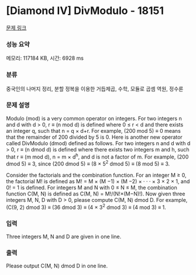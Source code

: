 # [Diamond IV] DivModulo - 18151 

[문제 링크](https://www.acmicpc.net/problem/18151) 

### 성능 요약

메모리: 117184 KB, 시간: 6928 ms

### 분류

중국인의 나머지 정리, 분할 정복을 이용한 거듭제곱, 수학, 모듈로 곱셈 역원, 정수론

### 문제 설명

<p>Modulo (mod) is a very common operator on integers. For two integers n and d with d > 0, r ≡ (n mod d) is defined where 0 ≤ r < d and there exists an integer q, such that n = q × d+r. For example, (200 mod 5) ≡ 0 means that the remainder of 200 divided by 5 is 0. Here is another new operator called DivModulo (dmod) defined as follows. For two integers n and d with d > 0, r ≡ (n dmod d) is defined where there exists two integers m and h, such that r ≡ (m mod d), n = m × d<sup>h</sup>, and d is not a factor of m. For example, (200 dmod 5) ≡ 3, since (200 dmod 5) ≡ (8 × 5<sup>2</sup> dmod 5) ≡ (8 mod 5) ≡ 3.</p>

<p>Consider the factorials and the combination function. For an integer M ≥ 0, the factorial M! is defined as M! = M × (M −1) × (M −2) × · · · × 3 × 2 × 1, and 0! = 1 is defined. For integers M and N with 0 ≤ N ≤ M, the combination function C(M, N) is defined as C(M, N) = M!/(N!×(M−N)!). Now given three integers M, N, D with D > 0, please compute C(M, N) dmod D. For example, (C(9, 2) dmod 3) ≡ (36 dmod 3) ≡ (4 × 3<sup>2</sup> dmod 3) ≡ (4 mod 3) ≡ 1.</p>

### 입력 

 <p>Three integers M, N and D are given in one line.</p>

### 출력 

 <p>Please output C(M, N) dmod D in one line.</p>

